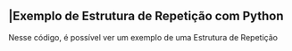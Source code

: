  ## |Exemplo de Estrutura de Repetição com Python 

   Nesse código, é possível ver um exemplo de uma Estrutura de Repetição 
 
